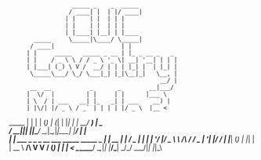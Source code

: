                       _____ _    _  _____                 
                     / ____| |  | |/ ____|                
                    | |    | |  | | |                     
                    | |    | |  | | |                     
                    | |____| |__| | |____                 
           _____     \_____|\____/ \_____|                
          / ____|                   | |                   
         | |     _____   _____ _ __ | |_ _ __ _   _       
         | |    / _ \ \ / / _ \ '_ \| __| '__| | | |      
         | |___| (_) \ V /  __/ | | | |_| |  | |_| |      
          \_____\___/ \_/ \___|_| |_|\__|_|   \__, |      
                                               __/ |      
          __  __           _       _        __|___/       
         |  \/  |         | |     | |      |___ \         
         | \  / | ___   __| |_   _| | ___    __) |        
         | |\/| |/ _ \ / _` | | | | |/ _ \  |__ <         
   _____ | |  | | (_) | (_| | |_| | |  __/  ___) |   _    
  / ____||_|  |_|\___/ \__,_|\__,_|_|\___| |____/   | |   
 | |     ___  _   _ _ __ ___  _____      _____  _ __| | __
 | |    / _ \| | | | '__/ __|/ _ \ \ /\ / / _ \| '__| |/ /
 | |___| (_) | |_| | |  \__ \  __/\ V  V / (_) | |  |   < 
  \_____\___/ \__,_|_|  |___/\___| \_/\_/ \___/|_|  |_|\_\
                                                          
                                                          
